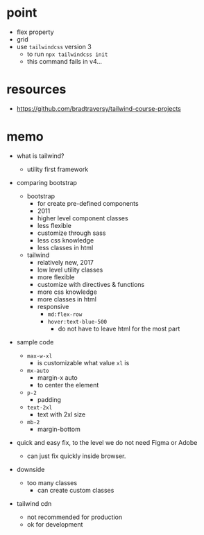 # point

- flex property
- grid
- use `tailwindcss` version 3
  - to run `npx tailwindcss init`
  - this command fails in v4...

# resources

- https://github.com/bradtraversy/tailwind-course-projects

# memo

- what is tailwind?

  - utility first framework

- comparing bootstrap

  - bootstrap
    - for create pre-defined components
    - 2011
    - higher level component classes
    - less flexible
    - customize through sass
    - less css knowledge
    - less classes in html
  - tailwind
    - relatively new, 2017
    - low level utility classes
    - more flexible
    - customize with directives & functions
    - more css knowledge
    - more classes in html
    - responsive
      - `md:flex-row`
      - `hover:text-blue-500`
        - do not have to leave html for the most part

- sample code

  - `max-w-xl`
    - is customizable what value `xl` is
  - `mx-auto`
    - margin-x auto
    - to center the element
  - `p-2`
    - padding
  - `text-2xl`
    - text with 2xl size
  - `mb-2`
    - margin-bottom

- quick and easy fix, to the level we do not need Figma or Adobe

  - can just fix quickly inside browser.

- downside

  - too many classes
    - can create custom classes

- tailwind cdn
  - not recommended for production
  - ok for development
